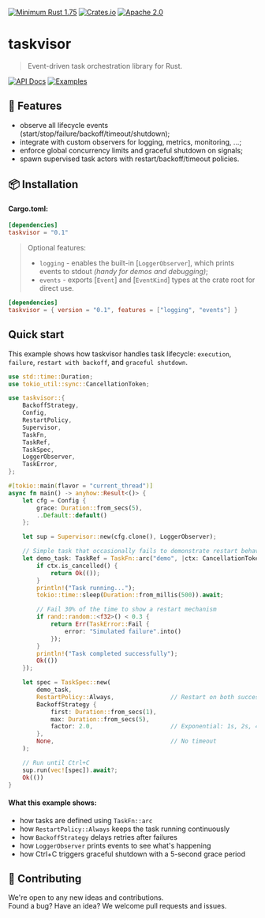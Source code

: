 [![Minimum Rust 1.75](https://img.shields.io/badge/rust-1.75%2B-orange.svg)](https://rust-lang.org)
[![Crates.io](https://img.shields.io/crates/v/taskvisor.svg)](https://crates.io/crates/taskvisor)
[![Apache 2.0](https://img.shields.io/badge/license-Apache2.0-orange.svg)](./LICENSE)

# taskvisor
> Event-driven task orchestration library for Rust.

<div>
  <a href="https://docs.rs/taskvisor/latest/taskvisor/"><img alt="API Docs" src="https://img.shields.io/badge/API%20Docs-4d76ae?style=for-the-badge&logo=rust&logoColor=white"></a>
  <a href="./examples/"><img alt="Examples" src="https://img.shields.io/badge/Examples-2ea44f?style=for-the-badge&logo=github&logoColor=white"></a>
</div>

## 📖 Features
- observe all lifecycle events (start/stop/failure/backoff/timeout/shutdown);
- integrate with custom observers for logging, metrics, monitoring, ...;
- enforce global concurrency limits and graceful shutdown on signals;
- spawn supervised task actors with restart/backoff/timeout policies.

## 📦 Installation
#### Cargo.toml:
```toml
[dependencies]
taskvisor = "0.1"
```

> Optional features:
>  - `logging` - enables the built-in [`LoggerObserver`], which prints events to stdout _(handy for demos and debugging)_;
>  - `events` - exports [`Event`] and [`EventKind`] types at the crate root for direct use.

```toml
[dependencies]
taskvisor = { version = "0.1", features = ["logging", "events"] }
```

## Quick start
This example shows how taskvisor handles task lifecycle: `execution`, `failure`, `restart with backoff`, and `graceful shutdown`.
```rust
use std::time::Duration;
use tokio_util::sync::CancellationToken;

use taskvisor::{
    BackoffStrategy, 
    Config, 
    RestartPolicy, 
    Supervisor,
    TaskFn, 
    TaskRef, 
    TaskSpec, 
    LoggerObserver, 
    TaskError,
};

#[tokio::main(flavor = "current_thread")]
async fn main() -> anyhow::Result<()> {
    let cfg = Config {
        grace: Duration::from_secs(5),
        ..Default::default()
    };

    let sup = Supervisor::new(cfg.clone(), LoggerObserver);

    // Simple task that occasionally fails to demonstrate restart behavior
    let demo_task: TaskRef = TaskFn::arc("demo", |ctx: CancellationToken| async move {
        if ctx.is_cancelled() {
            return Ok(());
        }
        println!("Task running...");
        tokio::time::sleep(Duration::from_millis(500)).await;

        // Fail 30% of the time to show a restart mechanism
        if rand::random::<f32>() < 0.3 {
            return Err(TaskError::Fail {
                error: "Simulated failure".into()
            });
        }
        println!("Task completed successfully");
        Ok(())
    });

    let spec = TaskSpec::new(
        demo_task,
        RestartPolicy::Always,                // Restart on both success and failure
        BackoffStrategy {
            first: Duration::from_secs(1),
            max: Duration::from_secs(5),
            factor: 2.0,                      // Exponential: 1s, 2s, 4s, 5s (capped)
        },
        None,                                 // No timeout
    );

    // Run until Ctrl+C
    sup.run(vec![spec]).await?;
    Ok(())
}
```

#### What this example shows:
- how tasks are defined using `TaskFn::arc`
- how `RestartPolicy::Always` keeps the task running continuously
- how `BackoffStrategy` delays retries after failures
- how `LoggerObserver` prints events to see what's happening
- how Ctrl+C triggers graceful shutdown with a 5-second grace period

## 🤝 Contributing
We're open to any new ideas and contributions.  
Found a bug? Have an idea? We welcome pull requests and issues.
